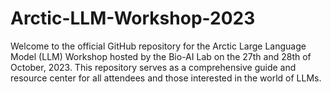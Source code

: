 # Arctic-LLM-Workshop-2023
Welcome to the official GitHub repository for the Arctic Large Language Model (LLM) Workshop hosted by the Bio-AI Lab on the 27th and 28th of October, 2023. This repository serves as a comprehensive guide and resource center for all attendees and those interested in the world of LLMs.
